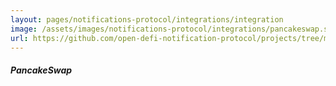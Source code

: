 ```yaml
---
layout: pages/notifications-protocol/integrations/integration
image: /assets/images/notifications-protocol/integrations/pancakeswap.svg
url: https://github.com/open-defi-notification-protocol/projects/tree/master/pancakeswap
---
```


##### PancakeSwap
